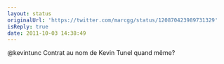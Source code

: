 ```yaml
---
layout: status
originalUrl: 'https://twitter.com/marcgg/status/120870423989731329'
isReply: true
date: 2011-10-03 14:38:49
---
```


@kevintunc Contrat au nom de Kevin Tunel quand même?
